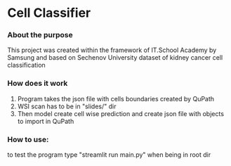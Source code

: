 # Cell Classifier

### About the purpose
This project was created within the framework of IT.School
Academy by Samsung and based on Sechenov University dataset of kidney cancer cell classification

### How does it work
1) Program takes the json file with cells boundaries created by QuPath
2) WSI scan has to be in "slides/" dir
3) Then model create cell wise prediction and create json file with objects to import in QuPath

### How to use:
to test the program type 
"streamlit run main.py"
when being in root dir